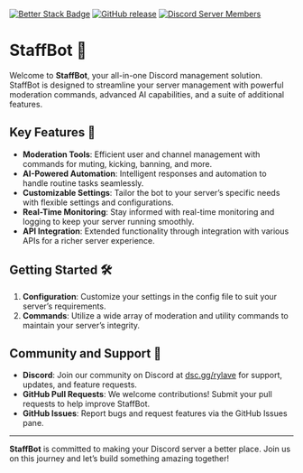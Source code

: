 [![Better Stack Badge](https://uptime.betterstack.com/status-badges/v3/monitor/1p7p9.svg)](https://rylave.betteruptime.com/)
[![GitHub release](https://img.shields.io/github/release/The-Real-Rylave/staff-bot.svg)](https://github.com/The-Real-Rylave/staff-bot/releases/latest)
[![Discord Server Members](https://img.shields.io/discord/1316922219661627412.svg?label=Discord&logo=discord&color=7289da)](https://discord.com/invite/PcGwx743HD)


# **StaffBot** 🚀

Welcome to **StaffBot**, your all-in-one Discord management solution. StaffBot is designed to streamline your server management with powerful moderation commands, advanced AI capabilities, and a suite of additional features.

## **Key Features** 🌟
- **Moderation Tools**: Efficient user and channel management with commands for muting, kicking, banning, and more.
- **AI-Powered Automation**: Intelligent responses and automation to handle routine tasks seamlessly.
- **Customizable Settings**: Tailor the bot to your server’s specific needs with flexible settings and configurations.
- **Real-Time Monitoring**: Stay informed with real-time monitoring and logging to keep your server running smoothly.
- **API Integration**: Extended functionality through integration with various APIs for a richer server experience.

## **Getting Started** 🛠️
1. **Configuration**: Customize your settings in the config file to suit your server’s requirements.
2. **Commands**: Utilize a wide array of moderation and utility commands to maintain your server’s integrity.

## **Community and Support** 🤝
- **Discord**: Join our community on Discord at [dsc.gg/rylave](https://dsc.gg/rylave) for support, updates, and feature requests.
- **GitHub Pull Requests**: We welcome contributions! Submit your pull requests to help improve StaffBot.
- **GitHub Issues**: Report bugs and request features via the GitHub Issues pane.

---

**StaffBot** is committed to making your Discord server a better place. Join us on this journey and let’s build something amazing together!
